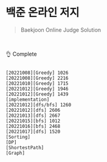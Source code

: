 # 백준 온라인 저지

> Baekjoon Online Judge Solution

<br/>

👌 Complete
<pre><code>
[20221008][Greedy] 1026
[20221008][Greedy] 2216
[20221010][Greedy] 1715
[20221012][Greedy] 1946
[20221012][Greedy] 1439
[implementation]
[20221012][dfs/bfs] 1260
[20221012][dfs] 2606
[20221013][dfs] 2667
[20221015][bfs] 1012
[20221016][bfs] 2468
[20221017][dfs] 1520
[Sorting]
[DP]
[ShortestPath]
[Graph]
</code><pre>